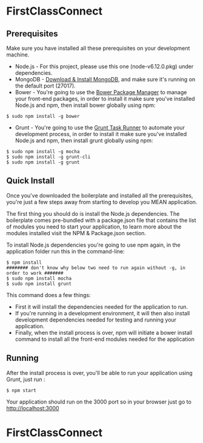 # FirstClassConnect

## Prerequisites
Make sure you have installed all these prerequisites on your development machine.
* Node.js - For this project, please use this one (node-v6.12.0.pkg) under dependencies.
* MongoDB - [Download & Install MongoDB](http://www.mongodb.org/downloads), and make sure it's running on the default port (27017).
* Bower - You're going to use the [Bower Package Manager](http://bower.io/) to manage your front-end packages, in order to install it make sure you've installed Node.js and npm, then install bower globally using npm:

```
$ sudo npm install -g bower
```

* Grunt - You're going to use the [Grunt Task Runner](http://gruntjs.com/) to automate your development process, in order to install it make sure you've installed Node.js and npm, then install grunt globally using npm:

```
$ sudo npm install -g mocha
$ sudo npm install -g grunt-cli
$ sudo npm install -g grunt
```

## Quick Install
Once you've downloaded the boilerplate and installed all the prerequisites, you're just a few steps away from starting to develop you MEAN application.

The first thing you should do is install the Node.js dependencies. The boilerplate comes pre-bundled with a package.json file that contains the list of modules you need to start your application, to learn more about the modules installed visit the NPM & Package.json section.

To install Node.js dependencies you're going to use npm again, in the application folder run this in the command-line:

```
$ npm install
######## don't know why below two need to run again without -g, in order to work #######
$ sudo npm install mocha
$ sudo npm install grunt
```

This command does a few things:
* First it will install the dependencies needed for the application to run.
* If you're running in a development environment, it will then also install development dependencies needed for testing and running your application.
* Finally, when the install process is over, npm will initiate a bower install command to install all the front-end modules needed for the application

## Running
After the install process is over, you'll be able to run your application using Grunt, just run :

```
$ npm start
```

Your application should run on the 3000 port so in your browser just go to [http://localhost:3000](http://localhost:3000)

# FirstClassConnect
